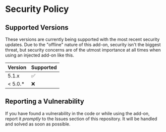 # Security Policy

## Supported Versions

These versions are currently being supported with the most recent security updates. 
Due to the "offline" nature of this add-on, security isn't the biggest threat, but
security concerns are of the utmost importance at all times when using an injected
add-on like this.

| Version | Supported          |
| ------- | ------------------ |
| 5.1.x   | :white_check_mark: |
| < 5.0.* | :x:                |

## Reporting a Vulnerability

If you have found a vulnerability in the code or while using the add-on, report it *promptly*
to the Issues section of this repository. It will be handled and solved as soon as possible.
